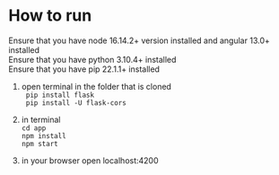 # How to run

Ensure that you have node 16.14.2+ version installed and angular 13.0+ installed <br>
Ensure that you have python 3.10.4+ installed <br>
Ensure that you have pip 22.1.1+ installed<br>

1) open terminal in the folder that is cloned
<br>``` pip install flask```
<br>``` pip install -U flask-cors```

2) in terminal
<br>```cd app```
<br>```npm install```
<br>```npm start```

3) in your browser open localhost:4200
